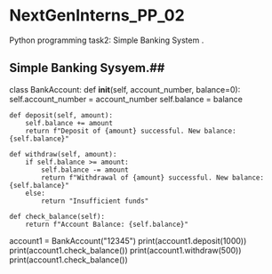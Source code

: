 # NextGenInterns_PP_02
Python programming task2: Simple Banking System .
## Simple Banking Sysyem.##
class BankAccount:
    def __init__(self, account_number, balance=0):
        self.account_number = account_number
        self.balance = balance

    def deposit(self, amount):
        self.balance += amount
        return f"Deposit of {amount} successful. New balance: {self.balance}"

    def withdraw(self, amount):
        if self.balance >= amount:
            self.balance -= amount
            return f"Withdrawal of {amount} successful. New balance: {self.balance}"
        else:
            return "Insufficient funds"

    def check_balance(self):
        return f"Account Balance: {self.balance}"

account1 = BankAccount("12345")
print(account1.deposit(1000))
print(account1.check_balance())
print(account1.withdraw(500))
print(account1.check_balance())
